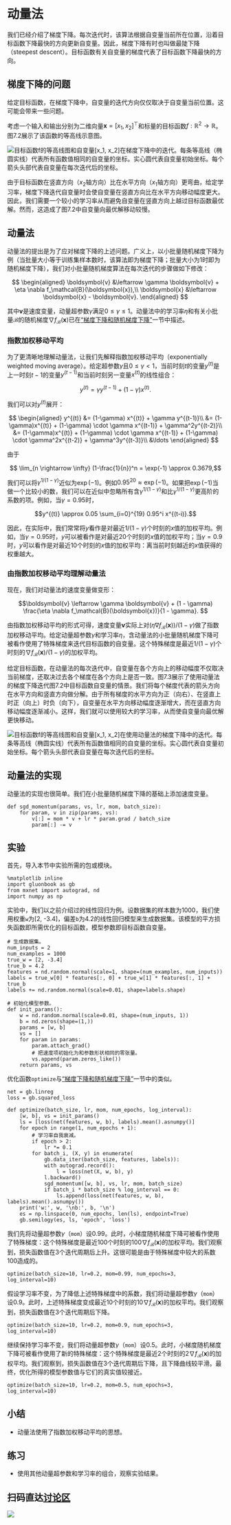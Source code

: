 # 动量法


我们已经介绍了梯度下降。每次迭代时，该算法根据自变量当前所在位置，沿着目标函数下降最快的方向更新自变量。因此，梯度下降有时也叫做最陡下降（steepest descent）。目标函数有关自变量的梯度代表了目标函数下降最快的方向。


## 梯度下降的问题

给定目标函数，在梯度下降中，自变量的迭代方向仅仅取决于自变量当前位置。这可能会带来一些问题。

考虑一个输入和输出分别为二维向量$\boldsymbol{x} = [x_1, x_2]^\top$和标量的目标函数$f: \mathbb{R}^2 \rightarrow \mathbb{R}$。图7.2展示了该函数的等高线示意图。

![目标函数$f$的等高线图和自变量$[x_1, x_2]$在梯度下降中的迭代。每条等高线（椭圆实线）代表所有函数值相同的自变量的坐标。实心圆代表自变量初始坐标。每个箭头头部代表自变量在每次迭代后的坐标。](../img/gd-move.svg)

由于目标函数在竖直方向（$x_2$轴方向）比在水平方向（$x_1$轴方向）更弯曲，给定学习率，梯度下降迭代自变量时会使自变量在竖直方向比在水平方向移动幅度更大。因此，我们需要一个较小的学习率从而避免自变量在竖直方向上越过目标函数最优解。然而，这造成了图7.2中自变量向最优解移动较慢。


## 动量法

动量法的提出是为了应对梯度下降的上述问题。广义上，以小批量随机梯度下降为例（当批量大小等于训练集样本数时，该算法即为梯度下降；批量大小为1时即为随机梯度下降），我们对小批量随机梯度算法在每次迭代的步骤做如下修改：


$$
\begin{aligned}
\boldsymbol{v} &\leftarrow \gamma \boldsymbol{v} + \eta \nabla f_\mathcal{B}(\boldsymbol{x}),\\
\boldsymbol{x} &\leftarrow \boldsymbol{x} - \boldsymbol{v}.
\end{aligned}
$$


其中$\boldsymbol{v}$是速度变量，动量超参数$\gamma$满足$0 \leq \gamma \leq 1$。动量法中的学习率$\eta$和有关小批量$\mathcal{B}$的随机梯度$\nabla f_\mathcal{B}(\boldsymbol{x})$已在[“梯度下降和随机梯度下降”](gd-sgd.md)一节中描述。


### 指数加权移动平均

为了更清晰地理解动量法，让我们先解释指数加权移动平均（exponentially weighted moving average）。给定超参数$\gamma$且$0 \leq \gamma < 1$，当前时刻$t$的变量$y^{(t)}$是上一时刻$t-1$的变量$y^{(t-1)}$和当前时刻另一变量$x^{(t)}$的线性组合：

$$y^{(t)} = \gamma y^{(t-1)} + (1-\gamma) x^{(t)}.$$

我们可以对$y^{(t)}$展开：

$$
\begin{aligned}
y^{(t)}  &= (1-\gamma) x^{(t)} + \gamma y^{(t-1)}\\
         &= (1-\gamma)x^{(t)} + (1-\gamma) \cdot \gamma x^{(t-1)} + \gamma^2y^{(t-2)}\\
         &= (1-\gamma)x^{(t)} + (1-\gamma) \cdot \gamma x^{(t-1)} + (1-\gamma) \cdot \gamma^2x^{(t-2)} + \gamma^3y^{(t-3)}\\
         &\ldots
\end{aligned}
$$

由于

$$ \lim_{n \rightarrow \infty}  (1-\frac{1}{n})^n = \exp(-1) \approx 0.3679,$$

我们可以将$\gamma^{1/(1-\gamma)}$近似为$\exp(-1)$。例如$0.95^{20} \approx \exp(-1)$。如果把$\exp(-1)$当做一个比较小的数，我们可以在近似中忽略所有含$\gamma^{1/(1-\gamma)}$和比$\gamma^{1/(1-\gamma)}$更高阶的系数的项。例如，当$\gamma=0.95$时，

$$y^{(t)} \approx 0.05 \sum_{i=0}^{19} 0.95^i x^{(t-i)}.$$

因此，在实际中，我们常常将$y$看作是对最近$1/(1-\gamma)$个时刻的$x$值的加权平均。例如，当$\gamma = 0.95$时，$y$可以被看作是对最近20个时刻的$x$值的加权平均；当$\gamma = 0.9$时，$y$可以看作是对最近10个时刻的$x$值的加权平均：离当前时刻越近的$x$值获得的权重越大。


### 由指数加权移动平均理解动量法

现在，我们对动量法的速度变量做变形：

$$\boldsymbol{v} \leftarrow \gamma \boldsymbol{v} + (1 - \gamma) \frac{\eta \nabla f_\mathcal{B}(\boldsymbol{x})}{1 - \gamma}. $$

由指数加权移动平均的形式可得，速度变量$\boldsymbol{v}$实际上对$(\eta\nabla f_\mathcal{B}(\boldsymbol{x})) /(1-\gamma)$做了指数加权移动平均。给定动量超参数$\gamma$和学习率$\eta$，含动量法的小批量随机梯度下降可被看作使用了特殊梯度来迭代目标函数的自变量。这个特殊梯度是最近$1/(1-\gamma)$个时刻的$\nabla f_\mathcal{B}(\boldsymbol{x})/(1-\gamma)$的加权平均。


给定目标函数，在动量法的每次迭代中，自变量在各个方向上的移动幅度不仅取决当前梯度，还取决过去各个梯度在各个方向上是否一致。图7.3展示了使用动量法的梯度下降迭代图7.2中目标函数自变量的情景。我们将每个梯度代表的箭头方向在水平方向和竖直方向做分解。由于所有梯度的水平方向为正（向右）、在竖直上时正（向上）时负（向下），自变量在水平方向移动幅度逐渐增大，而在竖直方向移动幅度逐渐减小。这样，我们就可以使用较大的学习率，从而使自变量向最优解更快移动。

![目标函数$f$的等高线图和自变量$[x_1, x_2]$在使用动量法的梯度下降中的迭代。每条等高线（椭圆实线）代表所有函数值相同的自变量的坐标。实心圆代表自变量初始坐标。每个箭头头部代表自变量在每次迭代后的坐标。](../img/momentum-move.svg)


## 动量法的实现

动量法的实现也很简单。我们在小批量随机梯度下降的基础上添加速度变量。

```{.python .input  n=1}
def sgd_momentum(params, vs, lr, mom, batch_size):
    for param, v in zip(params, vs):
        v[:] = mom * v + lr * param.grad / batch_size
        param[:] -= v
```

## 实验

首先，导入本节中实验所需的包或模块。

```{.python .input}
%matplotlib inline
import gluonbook as gb
from mxnet import autograd, nd
import numpy as np
```

实验中，我们以之前介绍过的线性回归为例。设数据集的样本数为1000，我们使用权重`w`为[2, -3.4]，偏差`b`为4.2的线性回归模型来生成数据集。该模型的平方损失函数即所需优化的目标函数，模型参数即目标函数自变量。

```{.python .input  n=2}
# 生成数据集。
num_inputs = 2
num_examples = 1000
true_w = [2, -3.4]
true_b = 4.2
features = nd.random.normal(scale=1, shape=(num_examples, num_inputs))
labels = true_w[0] * features[:, 0] + true_w[1] * features[:, 1] + true_b
labels += nd.random.normal(scale=0.01, shape=labels.shape)

# 初始化模型参数。
def init_params():
    w = nd.random.normal(scale=0.01, shape=(num_inputs, 1))
    b = nd.zeros(shape=(1,))
    params = [w, b]
    vs = []
    for param in params:
        param.attach_grad()
        # 把速度项初始化为和参数形状相同的零张量。
        vs.append(param.zeros_like())
    return params, vs
```

优化函数`optimize`与[“梯度下降和随机梯度下降”](gd-sgd.md)一节中的类似。

```{.python .input  n=3}
net = gb.linreg
loss = gb.squared_loss

def optimize(batch_size, lr, mom, num_epochs, log_interval):
    [w, b], vs = init_params()
    ls = [loss(net(features, w, b), labels).mean().asnumpy()]
    for epoch in range(1, num_epochs + 1):
        # 学习率自我衰减。
        if epoch > 2:
            lr *= 0.1
        for batch_i, (X, y) in enumerate(
            gb.data_iter(batch_size, features, labels)):
            with autograd.record():
                l = loss(net(X, w, b), y)
            l.backward()
            sgd_momentum([w, b], vs, lr, mom, batch_size)
            if batch_i * batch_size % log_interval == 0:
                ls.append(loss(net(features, w, b), labels).mean().asnumpy())
    print('w:', w, '\nb:', b, '\n')
    es = np.linspace(0, num_epochs, len(ls), endpoint=True)
    gb.semilogy(es, ls, 'epoch', 'loss')
```

我们先将动量超参数$\gamma$（`mom`）设0.99。此时，小梯度随机梯度下降可被看作使用了特殊梯度：这个特殊梯度是最近100个时刻的$100\nabla f_\mathcal{B}(\boldsymbol{x})$的加权平均。我们观察到，损失函数值在3个迭代周期后上升。这很可能是由于特殊梯度中较大的系数100造成的。

```{.python .input  n=4}
optimize(batch_size=10, lr=0.2, mom=0.99, num_epochs=3, log_interval=10)
```

假设学习率不变，为了降低上述特殊梯度中的系数，我们将动量超参数$\gamma$（`mom`）设0.9。此时，上述特殊梯度变成最近10个时刻的$10\nabla f_\mathcal{B}(\boldsymbol{x})$的加权平均。我们观察到，损失函数值在3个迭代周期后下降。

```{.python .input}
optimize(batch_size=10, lr=0.2, mom=0.9, num_epochs=3, log_interval=10)
```

继续保持学习率不变，我们将动量超参数$\gamma$（`mom`）设0.5。此时，小梯度随机梯度下降可被看作使用了新的特殊梯度：这个特殊梯度是最近2个时刻的$2\nabla f_\mathcal{B}(\boldsymbol{x})$的加权平均。我们观察到，损失函数值在3个迭代周期后下降，且下降曲线较平滑。最终，优化所得的模型参数值与它们的真实值较接近。

```{.python .input}
optimize(batch_size=10, lr=0.2, mom=0.5, num_epochs=3, log_interval=10)
```

## 小结

* 动量法使用了指数加权移动平均的思想。


## 练习

* 使用其他动量超参数和学习率的组合，观察实验结果。


## 扫码直达[讨论区](https://discuss.gluon.ai/t/topic/1879)


![](../img/qr_momentum.svg)
